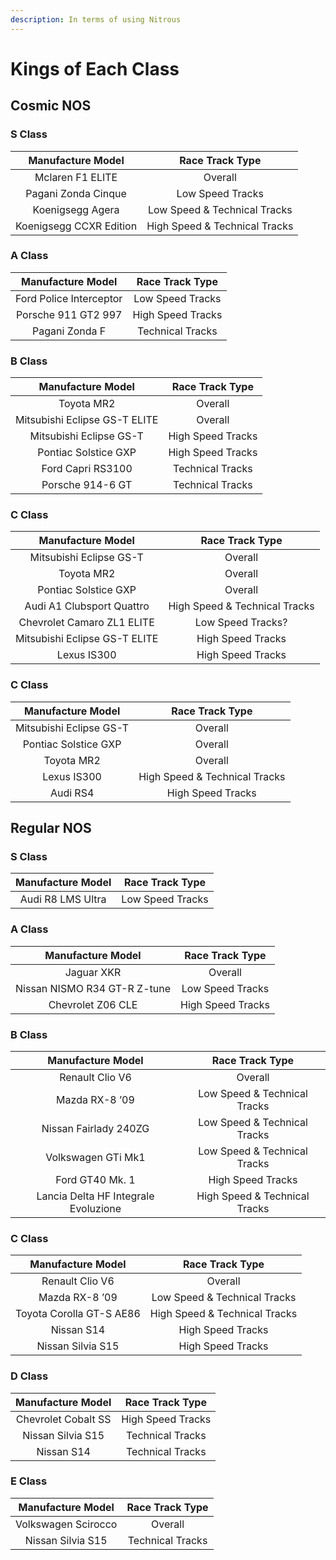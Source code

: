 ```yaml
---
description: In terms of using Nitrous
---
```


# Kings of Each Class

## Cosmic NOS

### S Class

| Manufacture Model | Race Track Type |
| :---: | :---: |
| Mclaren F1 ELITE | Overall |
| Pagani Zonda Cinque | Low Speed Tracks |
| Koenigsegg Agera | Low Speed & Technical Tracks |
| Koenigsegg CCXR Edition | High Speed & Technical Tracks |

### A Class

| Manufacture Model | Race Track Type |
| :---: | :---: |
| Ford Police Interceptor | Low Speed Tracks |
| Porsche 911 GT2 997 | High Speed Tracks |
| Pagani Zonda F | Technical Tracks |

### B Class

| Manufacture Model | Race Track Type |
| :---: | :---: |
| Toyota MR2 | Overall |
| Mitsubishi Eclipse GS-T ELITE | Overall |
| Mitsubishi Eclipse GS-T | High Speed Tracks |
| Pontiac Solstice GXP | High Speed Tracks |
| Ford Capri RS3100 | Technical Tracks |
| Porsche 914-6 GT | Technical Tracks |

### C Class

| Manufacture Model | Race Track Type |
| :---: | :---: |
| Mitsubishi Eclipse GS-T | Overall |
| Toyota MR2 | Overall |
| Pontiac Solstice GXP | Overall |
| Audi A1 Clubsport Quattro | High Speed & Technical Tracks |
| Chevrolet Camaro ZL1 ELITE | Low Speed Tracks? |
| Mitsubishi Eclipse GS-T ELITE | High Speed Tracks |
| Lexus IS300 | High Speed Tracks |

### C Class

| Manufacture Model | Race Track Type |
| :---: | :---: |
| Mitsubishi Eclipse GS-T | Overall |
| Pontiac Solstice GXP | Overall |
| Toyota MR2 | Overall |
| Lexus IS300 | High Speed & Technical Tracks |
| Audi RS4 | High Speed Tracks |

## Regular NOS

### S Class

| Manufacture Model | Race Track Type |
| :---: | :---: |
| Audi R8 LMS Ultra | Low Speed Tracks |

### A Class

| Manufacture Model | Race Track Type |
| :---: | :---: |
| Jaguar XKR | Overall |
| Nissan NISMO R34 GT-R Z-tune | Low Speed Tracks |
| Chevrolet Z06 CLE | High Speed Tracks |

### B Class

| Manufacture Model | Race Track Type |
| :---: | :---: |
| Renault Clio V6 | Overall |
| Mazda RX-8 ’09 | Low Speed & Technical Tracks |
| Nissan Fairlady 240ZG | Low Speed & Technical Tracks |
| Volkswagen GTi Mk1 | Low Speed & Technical Tracks |
| Ford GT40 Mk. 1 | High Speed Tracks |
| Lancia Delta HF Integrale Evoluzione | High Speed & Technical Tracks |

### C Class

| Manufacture Model | Race Track Type |
| :---: | :---: |
| Renault Clio V6 | Overall |
| Mazda RX-8 ’09 | Low Speed & Technical Tracks |
| Toyota Corolla GT-S AE86 | High Speed & Technical Tracks |
| Nissan S14 | High Speed Tracks |
| Nissan Silvia S15 | High Speed Tracks |

### D Class

| Manufacture Model | Race Track Type |
| :---: | :---: |
| Chevrolet Cobalt SS | High Speed Tracks |
| Nissan Silvia S15 | Technical Tracks |
| Nissan S14 | Technical Tracks |

### E Class

| Manufacture Model | Race Track Type |
| :---: | :---: |
| Volkswagen Scirocco | Overall |
| Nissan Silvia S15 | Technical Tracks |

